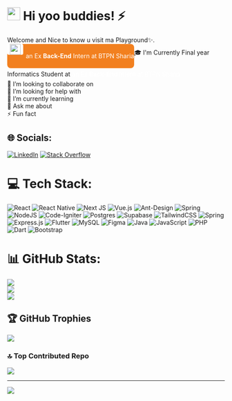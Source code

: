 <!--
<div style="background:#f2801f;display:inline-block;padding:6px 6px;border-radius:8px;">
<div style="display: flex;" >
    <img src="https://upload.wikimedia.org/wikipedia/commons/6/64/Logo_of_Bank_BTPN.svg" width="25" style="margin-right:6px;background:white;padding:0 6px;border-radius:4px;">
  
<a href="https://www.btpnsyariah.com" style="text-decoration:none;color:white;line-height:200%" >an Ex <b>Back-End</b> Intern at BTPN Sharia</a>
    </div>
    </div>
      -->

    
<h1><img src="https://emojis.slackmojis.com/emojis/images/1531849430/4246/blob-sunglasses.gif?1531849430" width="30"/> Hi yoo buddies! ⚡</h1>
Welcome and Nice to know u visit ma Playground✨.  

<!-- [![spotify-github-profile](https://spotify-github-profile.vercel.app/api/view?uid=z1iyxpyysoqbup2cch0mbu5el&cover_image=true&theme=natemoo-re&bar_color=ff5233&bar_color_cover=false)](https://github.com/kittinan/spotify-github-profile) -->

<!--
[![Me's GitHub stats](https://github-readme-stats.vercel.app/api?username=rahmatrians&theme=github_dark)](https://github.com/rahmatrians/github-readme-stats)
-->

<!--
**rahmatrians/rahmatrians** is a ✨ _special_ ✨ repository because its `README.md` (this file) appears on your GitHub profile.

Here are some ideas to get you started:
-->
<div style="background:#f2801f;display:inline-block;border-radius:8px;">
<div style="display: flex;" >
    <img src="https://upload.wikimedia.org/wikipedia/commons/6/64/Logo_of_Bank_BTPN.svg" width="25" style="margin-right:6px;background:white;padding:0 6px;border-radius:4px;">

<a href="https://www.btpnsyariah.com" style="text-decoration:none;color:white;line-height:200%" >an Ex <b>Back-End</b> Intern at BTPN Sharia</a>
    </div>
    </div>🎓 I'm Currently Final year Informatics Student at <a href="https://www.mercubuana.ac.id/id" style="text-decoration:none;color:white;line-height:200%" >an Ex <b>Back-End</b> Intern at BTPN Sharia</a><br>👯 I’m looking to collaborate on<br>🤝 I’m looking for help with<br>🌱 I’m currently learning<br>💬 Ask me about<br>⚡ Fun fact


## 🌐 Socials:
[![LinkedIn](https://img.shields.io/badge/LinkedIn-%230077B5.svg?logo=linkedin&logoColor=white)](https://linkedin.com/in/rahmatrians) [![Stack Overflow](https://img.shields.io/badge/-Stackoverflow-FE7A16?logo=stack-overflow&logoColor=white)](https://stackoverflow.com/users/14714828) 

# 💻 Tech Stack:
![React](https://img.shields.io/badge/react-%2320232a.svg?style=for-the-badge&logo=react&logoColor=%2361DAFB) ![React Native](https://img.shields.io/badge/react_native-%2320232a.svg?style=for-the-badge&logo=react&logoColor=%2361DAFB) ![Next JS](https://img.shields.io/badge/Next-black?style=for-the-badge&logo=next.js&logoColor=white) ![Vue.js](https://img.shields.io/badge/vuejs-%2335495e.svg?style=for-the-badge&logo=vuedotjs&logoColor=%234FC08D) ![Ant-Design](https://img.shields.io/badge/-AntDesign-%230170FE?style=for-the-badge&logo=ant-design&logoColor=white) ![Spring](https://img.shields.io/badge/spring-%236DB33F.svg?style=for-the-badge&logo=spring&logoColor=white) ![NodeJS](https://img.shields.io/badge/node.js-6DA55F?style=for-the-badge&logo=node.js&logoColor=white) ![Code-Igniter](https://img.shields.io/badge/CodeIgniter-%23EF4223.svg?style=for-the-badge&logo=codeIgniter&logoColor=white) ![Postgres](https://img.shields.io/badge/postgres-%23316192.svg?style=for-the-badge&logo=postgresql&logoColor=white) 	![Supabase](https://img.shields.io/badge/Supabase-3ECF8E?style=for-the-badge&logo=supabase&logoColor=white) ![TailwindCSS](https://img.shields.io/badge/tailwindcss-%2338B2AC.svg?style=for-the-badge&logo=tailwind-css&logoColor=white) ![Spring](https://img.shields.io/badge/spring-%236DB33F.svg?style=for-the-badge&logo=spring&logoColor=white) ![Express.js](https://img.shields.io/badge/express.js-%23404d59.svg?style=for-the-badge&logo=express&logoColor=%2361DAFB) ![Flutter](https://img.shields.io/badge/Flutter-%2302569B.svg?style=for-the-badge&logo=Flutter&logoColor=white) ![MySQL](https://img.shields.io/badge/mysql-%2300f.svg?style=for-the-badge&logo=mysql&logoColor=white) 	![Figma](https://img.shields.io/badge/figma-%23F24E1E.svg?style=for-the-badge&logo=figma&logoColor=white) ![Java](https://img.shields.io/badge/java-%23ED8B00.svg?style=for-the-badge&logo=java&logoColor=white) ![JavaScript](https://img.shields.io/badge/javascript-%23323330.svg?style=for-the-badge&logo=javascript&logoColor=%23F7DF1E) ![PHP](https://img.shields.io/badge/php-%23777BB4.svg?style=for-the-badge&logo=php&logoColor=white) ![Dart](https://img.shields.io/badge/dart-%230175C2.svg?style=for-the-badge&logo=dart&logoColor=white) ![Bootstrap](https://img.shields.io/badge/bootstrap-%23563D7C.svg?style=for-the-badge&logo=bootstrap&logoColor=white)
# 📊 GitHub Stats:
![](https://github-readme-stats.vercel.app/api?username=rahmatrians&theme=nord&hide_border=false&include_all_commits=true&count_private=true)<br/>
![](https://github-readme-streak-stats.herokuapp.com/?user=rahmatrians&theme=nord&hide_border=false)<br/>
![](https://github-readme-stats.vercel.app/api/top-langs/?username=rahmatrians&theme=nord&hide_border=false&include_all_commits=true&count_private=true&layout=compact)

## 🏆 GitHub Trophies
![](https://github-profile-trophy.vercel.app/?username=rahmatrians&theme=nord&no-frame=false&no-bg=true&margin-w=4)

### 🔝 Top Contributed Repo
![](https://github-contributor-stats.vercel.app/api?username=rahmatrians&limit=5&theme=nord&combine_all_yearly_contributions=true)


---
[![](https://visitcount.itsvg.in/api?id=rahmatrians&icon=8&color=6)](https://visitcount.itsvg.in)

<!-- Proudly created with GPRM ( https://gprm.itsvg.in ) -->

